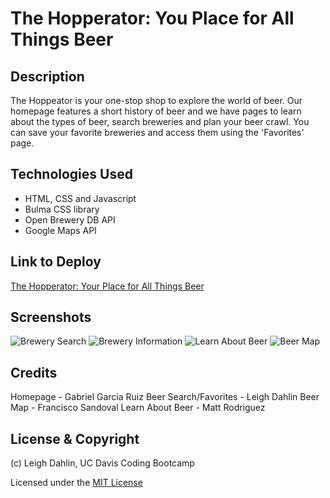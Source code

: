 # The Hopperator: You Place for All Things Beer

## Description

The Hoppeator is your one-stop shop to explore the world of beer. Our homepage features a short history of beer and we have pages to learn about the types of beer, search breweries and plan your beer crawl. You can save your favorite breweries and access them using the 'Favorites' page.

## Technologies Used

* HTML, CSS and Javascript
* Bulma CSS library
* Open Brewery DB API
* Google Maps API

## Link to Deploy

[The Hopperator: Your Place for All Things Beer](https://leighdahlin.github.io/Hopperator/)

## Screenshots

![Brewery Search](./Images/brew-search-screenshot.jpg)
![Brewery Information](./Images/screenshot-brewery-information.png)
![Learn About Beer](./Images/screenshot-learn-about-beer.png)
![Beer Map](./Images/beer-map-screenshot.jpg)

## Credits

Homepage - Gabriel Garcia Ruiz
Beer Search/Favorites - Leigh Dahlin
Beer Map - Francisco Sandoval
Learn About Beer - Matt Rodriguez

##  License & Copyright

(c) Leigh Dahlin, UC Davis Coding Bootcamp

Licensed under the [MIT License](License.md)



